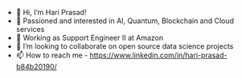 - 👋 Hi, I’m Hari Prasad!
- 👀 Passioned and interested in AI, Quantum, Blockchain and Cloud services   
- 🌱 Working as Support Engineer II at Amazon  
- 💞️ I’m looking to collaborate on open source data science projects
- 📫 How to reach me - https://www.linkedin.com/in/hari-prasad-b84b20190/

<!---
HariPrasad-1999/HariPrasad-1999 is a ✨ special ✨ repository because its `README.md` (this file) appears on your GitHub profile.
You can click the Preview link to take a look at your changes.
--->
